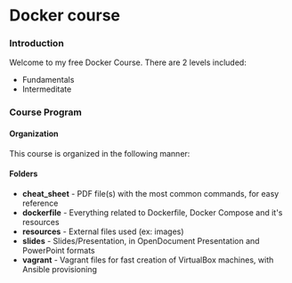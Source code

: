 # Docker course
### Introduction
Welcome to my free Docker Course.
There are 2 levels included: 
- Fundamentals 
- Intermeditate

### Course Program
#### Organization
This course is organized in the following manner:

#### Folders
* **cheat_sheet** - PDF file(s) with the most common commands, for easy reference
* **dockerfile** - Everything related to Dockerfile, Docker Compose and it's resources
* **resources** - External files used (ex: images)
* **slides** - Slides/Presentation, in OpenDocument Presentation and PowerPoint formats
* **vagrant** - Vagrant files for fast creation of VirtualBox machines, with Ansible provisioning
